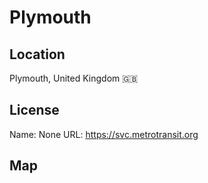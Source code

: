 # Plymouth
    
## Location

Plymouth, United Kingdom 🇬🇧

## License

Name: None
URL: https://svc.metrotransit.org

## Map

<WorldMap topic="public-transport/rtfs-rt/Plymouth/vehicle_positions/#" />
